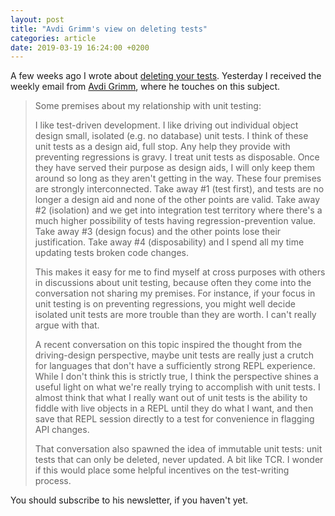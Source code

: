 ```yaml
---
layout: post
title: "Avdi Grimm's view on deleting tests"
categories: article
date: 2019-03-19 16:24:00 +0200
---
```


A few weeks ago I wrote about [deleting your tests][1]. Yesterday I received the weekly email from [Avdi Grimm][2], where he touches on this subject.

> Some premises about my relationship with unit testing:
>
> I like test-driven development.
> I like driving out individual object design small, isolated (e.g. no database) unit tests.
> I think of these unit tests as a design aid, full stop. Any help they provide with preventing regressions is gravy.
> I treat unit tests as disposable. Once they have served their purpose as design aids, I will only keep them around so long as they aren't getting in the way.
> These four premises are strongly interconnected. Take away #1 (test first), and tests are no longer a design aid and none of the other points are valid. Take away #2 (isolation) and we get into integration test territory where there's a much higher possibility of tests having regression-prevention value. Take away #3 (design focus) and the other points lose their justification. Take away #4 (disposability) and I spend all my time updating tests broken code changes.
>
> This makes  it easy for me to find myself at cross purposes with others in discussions about unit testing, because often they come into the conversation not sharing my premises. For instance, if your focus in unit testing is on preventing regressions, you might well decide isolated unit tests are more trouble than they are worth. I can't really argue with that.
>
> A recent conversation on this topic inspired the thought from the driving-design perspective, maybe unit tests are really just a crutch for languages that don't have a sufficiently strong REPL experience. While I don't think this is strictly true, I think the perspective shines a useful light on what we're really trying to accomplish with unit tests. I almost think that what I really want out of unit tests is the ability to fiddle with live objects in a REPL until they do what I want, and then save that REPL session directly to a test for convenience in flagging API changes.
>
> That conversation also spawned the idea of immutable unit tests: unit tests that can only be deleted, never updated. A bit like TCR. I wonder if this would place some helpful incentives on the test-writing process.

You should subscribe to his newsletter, if you haven't yet.

[1]:	https://holgerfrohloff.de/newsletter/delete-all-your-tests/
[2]:	https://avdi.codes/